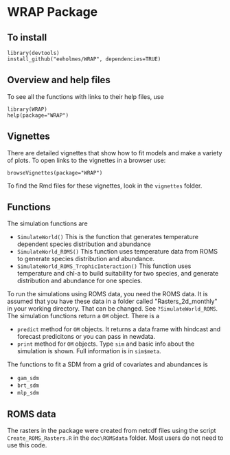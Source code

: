 # WRAP Package

## To install
```
library(devtools)
install_github("eeholmes/WRAP", dependencies=TRUE)
```

## Overview and help files

To see all the functions with links to their help files, use

```
library(WRAP)
help(package="WRAP")
```

## Vignettes

There are detailed vignettes that show how to fit models and make a variety of plots. To open links to the vignettes in a browser use:
```
browseVignettes(package="WRAP")
```

To find the Rmd files for these vignettes, look in the `vignettes` folder.

## Functions

The simulation functions are

* `SimulateWorld()` This is the function that generates temperature dependent species distribution and abundance
* `SimulateWorld_ROMS()`  This function uses temperature data from ROMS to generate species distribution and abundance.
* `SimulateWorld_ROMS_TrophicInteraction()` This function uses temperature and chl-a to build suitability for two species, and generate distribution and abundance for one species. 

To run the simulations using ROMS data, you need the ROMS data. It is assumed that you have these data in a folder called "Rasters_2d_monthly" in your working directory. That can be changed. See `?SimulateWorld_ROMS`.  
The simulation functions return a `OM` object. There is a

* `predict` method for `OM` objects. It returns a data frame with hindcast and forecast predicitons or you can pass in newdata.
* `print` method for `OM` objects. Type `sim` and basic info about the simulation is shown. Full information is in `sim$meta`.

The functions to fit a SDM from a grid of covariates and abundances is

* `gam_sdm`
* `brt_sdm`
* `mlp_sdm`

## ROMS data

The rasters in the package were created from netcdf files using the script `Create_ROMS_Rasters.R` in the `doc\ROMSdata` folder. Most users do not need to use this code. 

